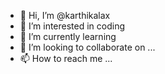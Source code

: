 - 👋 Hi, I’m @karthikalax
- 👀 I’m interested in coding
- 🌱 I’m currently learning 
- 💞️ I’m looking to collaborate on ...
- 📫 How to reach me ...

<!---
karthikalax/karthikalax is a ✨ special ✨ repository because its `README.md` (this file) appears on your GitHub profile.
You can click the Preview link to take a look at your changes.
--->
